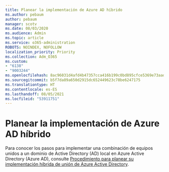 ```yaml
---
title: Planear la implementación de Azure AD híbrido
ms.author: pebaum
author: pebaum
manager: scotv
ms.date: 08/03/2020
ms.audience: Admin
ms.topic: article
ms.service: o365-administration
ROBOTS: NOINDEX, NOFOLLOW
localization_priority: Priority
ms.collection: Adm_O365
ms.custom:
- "6138"
- "9003244"
ms.openlocfilehash: 8ac96031d4afd4b47357cca416b199c0bd895cfce5369e73aadf6bcf7138f2f7
ms.sourcegitcommit: b5f7da89a650d2915dc652449623c78be6247175
ms.translationtype: HT
ms.contentlocale: es-ES
ms.lasthandoff: 08/05/2021
ms.locfileid: "53911751"
---
```

# <a name="plan-hybrid-azure-ad-implementation"></a>Planear la implementación de Azure AD híbrido

Para conocer los pasos para implementar una combinación de equipos unidos a un dominio de Active Directory (AD) local en Azure Active Directory (Azure AD), consulte [Procedimiento para planear su implementación híbrida de unión de Azure Active Directory](https://docs.microsoft.com/azure/active-directory/devices/hybrid-azuread-join-plan). 
